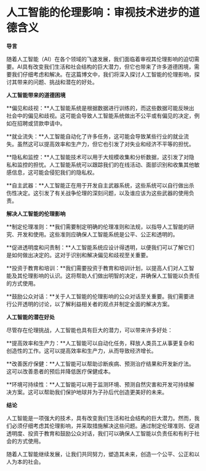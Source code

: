 # 人工智能的伦理影响：审视技术进步的道德含义

**导言**

随着人工智能（AI）在各个领域的飞速发展，我们面临着审视其伦理影响的迫切需要。AI具有改变我们生活和社会结构的巨大潜力，但它也带来了许多道德困境，需要我们仔细考虑和解决。在这篇博文中，我们将深入探讨人工智能的伦理影响，探讨其带来的问题、挑战和潜在的好处。

**人工智能带来的道德困境**

**偏见和歧视：**人工智能系统是根据数据进行训练的，而这些数据可能反映出社会中的偏见和歧视。这可能会导致人工智能系统做出不公平或有偏见的决定，例如在招聘或贷款申请中。

**就业流失：**人工智能自动化了许多任务，这可能会导致某些行业的就业流失。虽然这可以提高效率和生产力，但它也引发了对失业和经济不平等的担忧。

**隐私和监控：**人工智能技术可以用于大规模收集和分析数据，这引发了对隐私和监控的担忧。人工智能系统可以跟踪我们的在线活动、面部识别和收集其他敏感信息，这可能会侵犯我们的隐私权。

**自主武器：**人工智能正在用于开发自主武器系统，这些系统可以自行做出杀伤性决定。这引发了有关战争伦理的深刻问题，以及谁应该为这些武器的使用负责。

**解决人工智能的伦理影响**

**制定伦理准则：**我们需要制定明确的伦理准则和法规，以指导人工智能的研究、开发和使用。这些准则应确保人工智能系统是公平、公正和透明的。

**促进透明度和问责制：**人工智能系统应设计得透明，以便我们可以了解它们是如何做出决定的。这对于识别和解决偏见和歧视至关重要。

**投资于教育和培训：**我们需要投资于教育和培训计划，以提高人们对人工智能及其伦理影响的认识。这将帮助人们做出明智的决定，并确保人工智能以负责任的方式使用。

**鼓励公众对话：**关于人工智能的伦理影响的公众对话至关重要。我们需要进行公开透明的讨论，以了解利益相关者的观点并制定全面的解决方案。

**人工智能的潜在好处**

尽管存在伦理挑战，人工智能也具有巨大的潜力，可以带来许多好处：

**提高效率和生产力：**人工智能可以自动化任务，释放人类员工从事更复杂和创造性的工作。这可以提高效率和生产力，从而导致经济增长。

**改善医疗保健：**人工智能可以帮助诊断疾病、预测治疗结果和开发新疗法。这可以改善患者的预后并降低医疗保健成本。

**环境可持续性：**人工智能可以用于监测环境、预测自然灾害和开发可持续解决方案。这可以帮助我们保护地球并为子孙后代创造更美好的未来。

**结论**

人工智能是一项强大的技术，具有改变我们生活和社会结构的巨大潜力。然而，我们必须仔细考虑其伦理影响，并采取措施解决这些问题。通过制定伦理准则、促进透明度、投资于教育和鼓励公众对话，我们可以确保人工智能以负责任和有利于社会的方式使用。

随着人工智能继续发展，让我们共同努力，塑造其未来，创造一个公平、公正和以人为本的社会。

